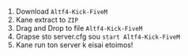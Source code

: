 1. Download ```Altf4-Kick-FiveM```
2. Kane extract to ```ZIP```
3. Drag and Drop to file ```Altf4-Kick-FiveM```
4. Grapse sto server.cfg sou ```start Altf4-Kick-FiveM```
5. Kane run ton server k eisai etoimos!
